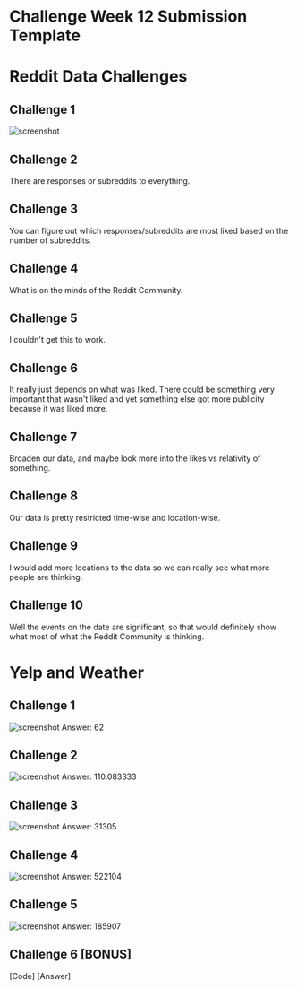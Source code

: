 # Challenge Week 12 Submission Template

# Reddit Data Challenges

## Challenge 1

![screenshot](http://i.imgur.com/oNh28by.png?1)

## Challenge 2

There are responses or subreddits to everything.

## Challenge 3

You can figure out which responses/subreddits are most liked based on the number of subreddits.

## Challenge 4

What is on the minds of the Reddit Community.

## Challenge 5

I couldn't get this to work.

## Challenge 6

It really just depends on what was liked. There could be something very important that wasn't liked and yet something else got more publicity because it was liked more.

## Challenge 7

Broaden our data, and maybe look more into the likes vs relativity of something.

## Challenge 8

Our data is pretty restricted time-wise and location-wise. 

## Challenge 9

I would add more locations to the data so we can really see what more people are thinking.

## Challenge 10

Well the events on the date are significant, so that would definitely show what most of what the Reddit Community is thinking.

# Yelp and Weather 

## Challenge 1

![screenshot](http://i.imgur.com/r14R76e.png?1)
Answer: 62

## Challenge 2

![screenshot](http://i.imgur.com/p4BDND7.png?1)
Answer: 110.083333

## Challenge 3

![screenshot](http://i.imgur.com/8BP2JZf.png?1)
 Answer: 31305

## Challenge 4

![screenshot](http://i.imgur.com/sAY5cLC.png?1)
Answer: 522104

## Challenge 5

![screenshot](http://i.imgur.com/nbFdHWu.png?1)
Answer: 185907

## Challenge 6 [BONUS]

[Code]
[Answer]



